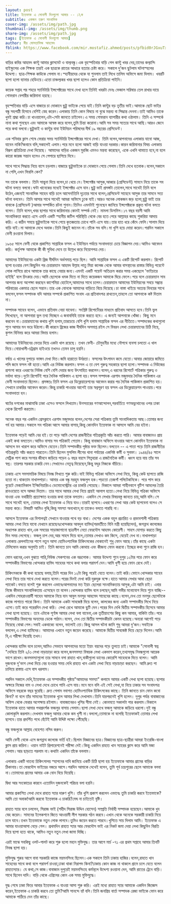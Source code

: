 ```yaml
---
layout: post
title: ইত্তেফাক এ সোনালী দিনগুলো আমার -- ১\ক
subtitle: একজন তরুণ সাংবাদিক
cover-img: /assets/img/path.jpg
thumbnail-img: /assets/img/thumb.png
share-img: /assets/img/path.jpg
tags: [ইত্তেফাক এ সোনালী দিনগুলো আমার]
author: মীর মোসতাফিজ আহমেদ
fblink: https://www.facebook.com/mir.mostafiz.ahmed/posts/pfbid0rJGxuTxyTY1iL6thpFyW1NT2sGqpZHbq45HsEZYmyDF6KDsw72Rdhfc8bCYqiNESl
---
```

<p>
বাড়ির কবির আহমদ কান্টু আমার ক্লাসমেট ও বাল্যবন্ধু।এক বৃহস্পতিবার বাড়ি গেল কান্টু খবর দেয়,তাদের কল্যান্দি হাইস্কুলের এক শিক্ষক তারই এক ছাত্রকে রাতের আধারে হত্যার চেষ্টা করে। সকালে দু'জন ছুটলাম ঘটনাস্হলের উদ্দেশ্য। ছাত্র-শিক্ষক কাউকে পেলাম না।স্হানীয়দের থেকে যা শুনলাম তাই লিখে তালিম অফিসে জমা দিলাম। খবরটি ছাপা হলো ব্যানার হেডিংয়ে।এত্তো চাঞ্চল্যকর খবর ছাপা হলেও কোন প্রতিক্রিয়া পাইনি। 
</p>
<p>
কয়েক সপ্তাহ পর শহরে স্যানিটারি ইন্সপেক্টরের সাথে দেখা হলে তিনিই খবরটা দেনঃ ভেজাল সরিষার  তেল  রাখার দায়ে গোফরান বেপারীর জরিমানা হয়ছে।</p>
<p>

বৃহস্পতিবার বাড়ি এসে বাজারে চা দোকানে ছুট্টু ভাইকে পেয়ে যাই।তিনি কান্টুর বড় তৃতীয় ভাই।আমাকে ছোট ভাইর বন্ধু সহপাঠী হিসাবে বেশিই স্নেহ করেন।এলাকায় তিনি কোন বিষয়ে না বুঝে মন্তব্য বা সিদ্ধান্ত দেননা।তাই আমিও তাকে খুবই শ্রদ্ধা করি।চা খাওয়ালেন,এটা-সেটা জানতে চাইলেন।এ সময় গোফরান ব্যাপারীর কথা ওঠালাম। তিনি এ সম্পর্কে নানা কথা শুনছেন এবং আমাকে আস্বস্ত করে বলেন,তুমি চিন্তা করোনা।আমি সব সময় সত্যের সাথে আছি।আরও জেনে পরে কথা বলবো।ছুট্টুভাই ও কান্টুর বাবা ইউনিয়ন পরিষদের দীর্ঘ ১৯ বছরের প্রেসিডেন্ট।</p>
<p>
  
এক শনিবার ক্লাস শেষে ফেরার সময় স্যানিটারি ইন্সপেক্টরের সাথে দেখা। তিনি বলেন,আপনাদের  এলাকায় যাবো আজ, যাবেন নাকি?জবাবে বলি,সকালেই এলাম।পরে মনে হলো আজই বাড়ি যাওয়া দরকার।কারন জরিমানার বিষয় এলাকায়  বিরূপ প্রতিক্রিয়া দেখা দিয়েছে। আমাদের বাড়ির একজন মুরব্বি  এমনও মন্তব্য করেছেন, একে এখনি থামাতে হবে,না হলে কারো জারজ সন্তান হলেও সে পেপারে ছাপিয়ে দিবে।</p>
<p>

সাথে সাথে সিদ্ধান্ত নিয়ে বাসে চড়লাম।বাজারে ছুট্টুভাইকে  চা দোকানে পেয়ে গেলাম।তিনি দেখে হতবাক।বলেন,সকালে না গেলি,এখন ফিরলি কেন?</p>
<p>

সব তাকে বললাম। তিনি সান্ত্বনা দিয়ে বলেন,চা খেয়ে নে।ইন্সপেক্টর আসুক,আব্বার (প্রেসিডেন্ট)   সামনে নিয়ে তাকে সব ঘটনা বলতে বলবো।ঘন্টা খানেকের মধ্যেই ইন্সপেক্টর এসে যান।ছুট্টু ভাই প্রসঙ্গটা তোলেন,সাথে সাথেই তিনি বলে উঠেন,এজন্যই সাংবাদিক সাহেব বাড়ি চলে আসেন!তিনি দৃঢ়তার সাথে বলেন,প্রেসিডেন্ট  সাহেবে আসুক তার সামনে সত্য ঘটনা বলবেন। তিনি আসার সাথে সাথেই  আমরা অফিসে ঢুকে যাই।আরও অনেক লোকজন জড় হলো,ছুট্টু ভাই তার  বাবাকে (প্রেসিডেন্ট )আমার সম্পর্কিত রটনা শুনান।তিনিও এমনটাই শুনেছেন জানিয়ে  ইন্সপেক্টরকে প্রকৃত ঘটনা বলতে বলেন। তিনি বলেন,খবর ছাপার সাথে  জরিমানার কোনই সম্পর্ক নেই। মামলা ডিসমিস।১৭ বছর বয়সী আমি  সাংবাদিকতা করতে এসে এমনি একটি স্হানীয় জটিল পরিস্থিতি থেকে বের হতে পেরে আল্লাহর কাছে শুকরিয়া আদায় করি। এ কঠিন সময়ে ছুট্টুভাইকে সাথে পেয়ে কৃতজ্ঞতায় চোখে পানি এসে যায়।তার হাত ধরে কেঁদে ফেলি।সালাম দিয়ে বাড়ি যাই।মা আমাকে দেখে অবাক।তিনি কিছুই জানেন না।তাঁকে সব বলি।মা খুশি হয়ে দোয়া করেন।পরদিন সকালে ফেনী রওয়ানা দিলাম।</p>
<p>

১৯৬৫ সালে ফেনী থেকে প্রকাশিত সাপ্তাহিক ফসল এ ইউনিয়ন পর্যায়ে সংবাদদাতা চেয়ে বিজ্ঞাপন দেয়।আমিও আবেদন করি। কর্তৃপক্ষ আমাকে কী কী সুবিধা দেবে তা উল্লেখ করে নিয়োগপত্র দেয়।</p>
<p>

আমাদের ইউনিয়নের একটা ব্রিজ দীর্ঘদিন অর্ধসমাপ্ত পড়ে ছিল। আমি সাপ্তাহিক ফসল এ একটি রিপোর্ট করলাম। রিপোর্ট ছাপা হওয়ার বেশ কিছুদিন পর চেয়ারম্যান আহমদ উল্লাহ লাতু মিয়া কলেজ থেকে আমার বাসস্থানের রাস্তার বিভিন্ন পয়েন্টে লোক লাগিয়ে রাখে আমাকে তার কাছে নেয়ার জন্য।এমনই একটি পয়েন্ট অতিক্রম করার সময় একছেলে 'ভাইচারে হাইছি' বলে চিৎকার দেয়।আমি ছেলেকে ধমক দিতে না দিতে কয়েকজন আমাকে ঘিরে ফেলে।পরে বলে চেয়ারম্যান সাব আপনার জন্য অপেক্ষা করছেন কাশেমিয়া হোটেলে,আমাদের সাথে চলেন।চেয়ারম্যান আমাদের ইউনিয়নের সবচে  সম্ভ্রান্ত পরিবারের একমাত্র ছেলে সন্তান।তার এক বোনকে আমাদের বাড়িতে বিয়ে দিয়েছে।চা নাস্তা খাইয়ে অত্যন্ত বিনয়ের সাথে বললেন,ফসল সম্পাদক যদি আমার সম্পর্কে প্রকাশিত সংবাদ এর প্রতিবাদপত্র রাখতেন,তাহলে তো আপনাকে কষ্ট দিতাম না। </p>
<p>

সম্পাদক সাহেব বলেন, এভাবে প্রতিবাদ নেয়া যাবেনা। সংশ্লিষ্ট রিপোর্টােরর মাধ্যমে  প্রতিবাদ আসতে  হবে।তিনি ভুল লিখেছেন, না আপনারা ভুল তথ্য দিচ্ছেন এ জবাবদিহি তাকে করতে হবে। এ জন্যই আপনাকে খোঁজা। কিছু মনে করবেন না।চেয়ারম্যানের কথায় খুশি হলাম,তারচেয়ে বেশি খুশি  হলাম সাপ্তাহিক ফসল এর নীতিতে।সম্পাদকের কথাগুলো শুনে আমার মন ভরে উঠলো।কী কারনে ব্রিজের কাজ দীর্ঘদিন অসমাপ্ত রইল সে বিবরন লেখা চেয়ারম্যানের চিঠি নিয়ে, কুশল বিনিময় করে আমরা বিদায় হলাম।</p>
<p>

আমাদের ইউনিয়নের ভেতর দিয়ে একটা খাল রয়েছে। তখন ফেনী- চৌমুহনীর মধ্যে নৌপথে ব্যবসা চলতো এ খাল দিয়ে।নোয়াখালী-চট্রগ্রাম হাইওয়ে তখনও তেমন চালু হয়নি। </p>
<p>

বর্ষায় এ খালের দুপাড়ে ভাঙ্গন দেখা দিত।জমি হারাতো উর্বরতা। ফসলের উৎপাদন কমে যেতো।আবার জোয়ারে জমিতে পলি জমে ফসল নষ্ট হতো।আমি এর নিউজ করলাম।ফসল এ তা বেশ গুরুত্ব সহকারে ছাপা হলো।সম্পাদক এ নিউজের প্রশংসা করে এধরণের নিউজ বেশি বেশি দেয়ার জন্য উৎসাহিত করলেন।বলেন,এ ধরনের রিপোর্টে  পত্রিকার গুরুত্ব ও মর্যাদা বাড়ে।দুটো রিপোর্টই পরে দৈনিক পাকিস্তান এ ছাপা হয়।ফসল সম্পাদক এরশাদ মজুমদার দৈনিক পাকিস্তান এর ফেনী সংবাদদাতা ছিলেন। প্রসঙ্গতঃ তিনি  ফসল এর ডিক্লেয়ারেশনের আবেদন করার পর দৈনিক পাকিস্তান প্রকাশিত হয়।সেখানে চাকরির আবেদন করেন।কিন্তু  চাকরি পাওয়ার আগেই তার স্বপ্নপূরণ হয় ফসল এর ডিক্লেয়ারেশন পাওয়ায়।পরে সংবাদদাতা হন।</p>
<p>

ষাটের দশকের মাঝামাঝি ঢাকা এসেও ফসলে লিখতাম।উনসত্তরের গণআন্দোলন,পরবর্তিতে গণঅভ্যুথানের ওপর ঢাকা থেকে রিপোর্ট করতাম। </p>
<p>

অনেক বছর পর একদিন প্রেসক্লাবে এরশাদ মজুমদার বলেন,দেশের সেরা পত্রিকায় তুমি সাংবাদিকতায় আছ।তোমার জন্য গর্ব হয় আমার।সকালে সব পত্রিকা আসে আমার বাসায়,কিন্তু কোনদিন ইত্তেফাক না আসলে আমি বের হইনা। </p>
<p>

ইত্তেফাক পড়েই আমি বের হই।তা পড়ে আমি দেশের রাজনীতির গতিপ্রকৃতি আঁচ করতে পারি। আমার বাবাজানও প্রায় একই কথা বলতেেন।আমিও বাসায় সব পত্রিকাই পেতাম। কিন্তু বাবাজান অফিসে যাওয়ার আগে কোনদিন ইত্তেফাক না  আসলে মন খারাপ করে অফিসে যেতেন।তিনি সম্পাদকীয় পৃষ্ঠার ভক্ত ছিলেন।বলতেন -- এ পাতা পড়ে তিনি  রাজনীতির গতিপ্রকৃতি আঁচ করতে পারতেন।তিনি ছিলেন মুসলিম লীগের থানা পর্যায়ের একনিষ্ঠ কর্মী ও সুবক্তা। ১৯৪৪/৪৫ সালে মেট্রিক পাশ করে  সংসার জীবনে জড়িয়ে পড়েন ৬ বছর বয়সে পিতৃহারা এ রাজনৈতিক কর্মী। ধ্বংস হয়ে যায় তাঁর সব স্বপ্ন। তারপর সরকার চাকরি নেন।সেখানেও নেতৃত্ব দিয়েছেন,কিন্তু যদ্দুর নিজকে বাঁচিয়ে। </p>
<p>

ঢাকায় এসে সমসাময়িক বিষয়ে নিবন্ধ লিখতে শুরু করি।যাই বিভিন্ন পত্রিকা অফিসে লেখা নিয়ে, কিন্তু কেউ ছাপতে রাজি হতো না।থাকতাম নাখালপাড়া। আমার এক বন্ধু মরহুম ফজলুল হক।পড়তো তেজগাঁ পলিটেকনিকে। পরে পাস করে বুয়েটে মেক্যানিকাল ইন্জিনিয়ারিংএ ডেমোনেস্ট্রেটর এর চাকরি পেয়েছে। বিকালে আমরা শাহীনবাগে বৃটিশ আমলের তৈরি রানওয়েতে বসে আড্ডা দিতাম। তার সাথে আমার লেখা নিয়ে প্রায়ই আলাপ হতো।লেখা নিয়ে বিভিন্ন পত্রিকা অফিসে যাওয়া এবং যথারীতি প্রত্যাক্ষাত হওয়ার কথা তাকে বলতাম। একদিন সে লেখার বিষয়বস্তু জানতে চায়,আমি বলি।সে সাথে সাথেই বলে, তোমার লেখা ইত্তেফাক এ নিয়ে যাও।তারাই ছাপবে।এধরণের লেখা আর কেউ ছাপবেনা বলেও সে মন্তব্য করে। বিষয়টি আমিও বুঝি,কিন্তু সমস্যা অন্যখানে,যা তাকেও বলতে পারছি না। </p>
<p>

আসলে ইত্তেফাক এর বিশালত্বই সেখানে যাওয়ার পথে বড় বাধা। দেশের একক বহুল প্রচারিত ও প্রভাবশালী পত্রিকায় আমার লেখা নিয়ে যাবো যেখানে রয়েছেনঃখোন্দকার আবদুল হামিদ(পরবর্তীতে যিনি মন্ত্রী হয়েছিলেন), জগন্নাথ কলেজের অধ্যাপক রাহাত খান,এক সময়ের সাড়াজাগানো ছাত্রলীগ নেতা ফেরদৌস আহমদ কোরেশী।  সাহস যোগাড়  করতে কিছু দিন সময় লেগেছে। ফজলু চাপ দেয়,আর সাহস দিয়ে বলে,তোমার লেখাও কম কিসে, যেয়েই দেখ না।নাখালপাড়া এলাকায় রেললাইনের পাশে নতুন আসা হোমিওপ্যাথিক চিকিৎসকের দোকানেই শুধু ফোন আছে।তাঁর কাছে একটা টেলিফোন করার অনুমতি চাই। তিনি জানতে চান আমি কোথায় এবং কীজন্য ফোন করবো।ইচ্ছের কথা শুনে রাজি হন। </p>
<p>

ফোন ধরনের,এখন বুঝতে পারি,নিউজ সেকশনের এক ভদ্রলোক। আমার উদ্দেশ্য শুনে  দুপুর ১২টার পরে ফোন করে সম্পাদকীয় বিভাগের খোন্দকার হামিদ সাহেবর সাথে কথা বলার পরামর্শ দেন।আমি খুশী হয়ে ফোন রেখে দেই।</p>
<p>

চিকিৎসককে কী কথা হয়েছে বলায়,তিনি পরের দিন ১২টা কিছু পরেই যেতে বলেন।তাই করি।ফোনে খোন্দকার সাহেব লেখা নিয়ে তার সাথে দেখা করতে বলেন।পরের দিনই দেখা করি দুরুদুরু বক্ষে।হাতে আমার লেখার আধা ছেড়া প্যাকেট।বসতে বলেই শুরু করলেন এভাবেঃআপনাদের মত ইয়াং ছেলেরা সাংবাদিকতায় আসুক,এটা আমি চাই। এবার নিজে কীভাবে সাংবাদিকতায় এসেছেন তা বলেন।খোন্দকার হামিদ বলে চলছেন,আমি গভীর মনোযোগ দিয়ে শুনে যাচ্ছি--একদিন সোহরাওয়ার্দী সাহেব আমাকে নিয়ে যান আবুল মনসুর আহমেদ সাহেবের কাছে।বলেন,দেখ তো মনসুর ছেলেটাকে কাজে লাগাতে পারো কিনা। তিনি আমাকে একটা সাবজেক্ট দিয়ে বলেন, কালকের জন্য একটা সম্পাদকীয় লিখে নিয়ে এসো।তাই করে পরেরদিন দেখা করি। লেখা রেখে আমাকে ছুটি দেন।পরের দিন দেখি দ্বিতীয় সম্পাদকীয় হিসেবে আমার লেখা ছাপা হয়েছে। তবে এটাকে পূর্ণাঙ্গ আমার লেখা বলা যাবেনা,এক তৃতীয়াংশের কিছু কম আমার, বাকিটা তাঁর।পরে সম্পাদকীয় বিভাগের অন্যদের ডেকে পাঠান।বলেন, দেখ তো দ্বিতীয় সম্পাদকীয়টা কেমন হয়েছে।অন্যরা আগেই পড়ে নিয়েছে বোঝা গেল।সবাই একবাক্যে বলেন, ভালোই তো।কিন্তু আসল ঘটনা জানি শুধু আমরা দু'জন।সবাইকে বললেন,এ লেখা হামিদের। আমাদের এখানে নতুন জয়েন করেছে। আমাকে দ্বিতীয় সাবজেক্ট দিয়ে ছেড়ে দিলেন।আমি বি,এ পরীক্ষা দিয়েছি তখন।</p>
<p>

খোন্দকার হামিদ বলে চলেন,আমিও সেভাবে আপনাদের মতো ইয়াং বয়দের গড়ে তুলতে চাই।আমাকে "সোনালী স্বপ্ন "দেখিয়ে তিনি
২/৩ লেখা নাড়াচাড়া করে বলেন,জনসমস্যা  বিষয়ক লেখা একভাগ করেন,তথ্যসমৃদ্ধ
নিবন্ধগুলো আরেক ভাগে রাখেন।জনসমস্যাগুলো তার সামনে বসা রাহাত খান,বাকীগুলো ডানের কোরেশি সাহেবকে দিতে বলেন। 
আমি দুজনকে দু'ভাগ লেখা দিয়ে বের হওয়ার সময়  দেখি রাহাত খান একটা লেখা নিয়ে নাড়াচাড়া করছেন। আমি দ্রুত পা চালিয়ে রাস্তায় এসে বাস ধরলাম। </p>
<p>

পরদিন সকালে দেখি,ইত্তেফাক এর সম্পাদকীয় পৃষ্ঠায়"আমাদের সমস্যা" কলামে আমার একটি লেখা ছাপা হয়েছে।ছাপার অক্ষরে নিজের নাম ও লেখা দেখে চোখে পানি এসে যায়।মনে মনে বলি এই সেই লেখা,যা নিয়ে ঢাকার সব সংবাদপত্র অফিসে বছরকে বছর ঘুরেছি।
 দ্রুত গেলাম নবাগত হোমিওপ্যাথিক চিকিৎসকের কাছে। তিনি জানতে চান ফোন কবো কিনা? না বলে তাঁর সামনের ইত্তেফাক খুলে আমার লিখা দেখালাম।তিনি যারপরনেই খুশি হলেন। দুপুর পর্যন্ত বাবাজানের অফিস থেকে ফেরার অপেক্ষায় রইলাম। বাবাজানেরও খুশির সীমা নেই।  কোনমতে সকালটা পার করলাম।বিকালে ইত্তেফাক হাতে আমার পথপ্রদর্শক ফজলুর বাসায় গেলাম।ছাপা লেখা দেখে ফজলু আমাকে জড়িয়ে ধরলো।দুই বন্ধু কোলাকুলি করলাম।দেখলাম ফজলু আমার থেকে কম খুশী না।বললো,তোমাকে না বলেছি ইত্তেফাকই তোমার লেখা ছাপবে।তার প্রদর্শিত পথে হেঁটেই আমি উদ্দিষ্ট লক্ষ্যে পৌঁছেছি। </p>
<p>

 বন্ধু ফজলুকে আল্লাহ বেহেশত নসিব করুন। </p>
<p>

আমি ফেনী থেকে এসে জগন্নাথ কলেজে ভর্তি হই।ছিলাম বিজ্ঞানের ছাত্র।বিজ্ঞানের ছাত্র-ছাত্রীরা আমরা ইংরেজি-বাংলা ক্লাস প্রায় করিনা। ওয়ান নাইট প্রিপারেশনেই পরীক্ষা দেই।কিন্তু একদিন রাহাত খান স্যারের ক্লাস করে আমি মজা পেলাম।আর ছাড়তে পরলাম না।কথাটা একদিন তাঁকে বললাম। </p>
<p>

এলাকায় একটি দাতব্য চিকিৎসালয় স্হাপনের দাবি জানিয়ে একটি চিঠি ছাপা হয় ইত্তেফাকে আমার গ্রামের বাড়ির ঠিকানায়।তা ফেরদৌস ভাইয়ের নজরে আসে।পরদিন আমাকে দেখেই বলেন, তুমি পূর্ব চন্দ্রপুরের ছেলে আমাকে বলবা না।তোমাদের গ্রামের আমার এক বোন বিয়ে দিয়েছি। </p>
<p>

দ্বিধা আর সংকোচের কারনে এতোদিন দুজনকেই পরিচয় বলা হয়নি। </p>
<p>

আমার প্রকাশিত লেখা দেখে রাহাত স্যার দারুণ খুশি। তাঁর খুশি প্রকাশ করলেন এভাবেঃ তুমি চাকরি করবে ইত্তেফাকে?আমি তো অবাক!আমি করবো ইত্তেফাক এ চাকরি?মেঘ না চাইতেই বৃষ্টি। </p>
<p>

রাহাত স্যার বলে চললেন, সিরাজ ভাই (শহীদ সিরাজ উদ্দিন হোসেন) সম্প্রতি নির্বাহী সম্পাদক হয়েছেন।আমাকে খুব স্নেহ করেন। সামনের ইলেকশনে জিতে আওয়ামী লীগ সরকার গঠন করবে।এখান থেকে অনেকে সরকারী চাকরি নিয়ে  চলে যাবে।তখন ইত্তেফাকে নতুন লোক লাগবে।তুমিও জয়েন করতে পারবে।খুশিতে সায় দিলাম আমি। ইত্তেফাক এ আমার যাওয়াআসা বেড়ে গেল।
প্রথমদিন রাহাত স্যার আর ফেরদৌস ভাই এর নিকট জমা দেয়া লেখা কিছুদিন বিরতি দিয়ে ছাপা হতে থাকে, আমিও নতুন নতুন লেখা জামা দিচ্ছি। </p>
<p>

এরই মাঝে সবকিছু ওলট-পালট করে শুরু হলো মহান মুক্তিযুদ্ধ। তার আগে মার্চ -৭১ এর প্রথম সপ্তাহে আমার তিনটি নিবন্ধ ছাপা হয়। </p>
<p>

মুক্তিযুদ্ধ শুরুর আগে বাবা সরকারি কাজে ময়মনসিংহ ছিলেন।এক সকালে তিনি ঢাকায় হাজির।বলেন,রাহাত খান সাহেবের সাথে কথা বলে পরামর্শ  চাওয়া,ঢাকা থাকা নিরাপদ কিনা?ঢাকায় কোন কাজ না থাকলে গ্রামে চলে যেতে বলেন রাহাতস্যার।
যে কথা,সে কাজ।বাবাজান দুপুরেই ময়মনসিংহে কর্মস্থলে উদ্দেশ্য রওয়ানা দেন, আমি রাতের ট্রেনে বাড়ি। সাথে ছিলেন দাদি।
বাড়ি থেকে এপ্রিলের কোন এক সময় মুক্তিযুদ্ধে।</p>
<p>

যুদ্ধ শেষে ঢাকা ফিরে আবার ইত্তেফাক এ যাওয়া আসা শুরু করি। 
এরই মধ্যে রাহাত স্যার আমাকে একদিন জিজ্ঞেস করেন,ইত্তেফাক এ চাকরি করবে তো তুমি?আমি সানন্দে হ্যাঁ বলি।তিনি জনপ্রিয় বার্তা সম্পাদক রেজা ভাইকে ফোন করে আমাকে পাঠিয়ে দেন তাঁর কাছে।
</p>